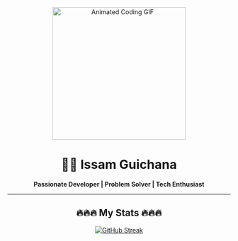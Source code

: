 <div align="center" id="header">
  <img src="https://media3.giphy.com/media/v1.Y2lkPTc5MGI3NjExY3Zwd3V0OTIxbmVtYW82MmVjdzlycWVrNWhodHY5ODk3c2JlOXpyZCZlcD12MV9pbnRlcm5hbF9naWZfYnlfaWQmY3Q9Zw/cnhpl4IeYgU7MCBdV2/giphy.gif" width="300px" alt="Animated Coding GIF" />
</div>

<h1 align="center">👨‍💻 Issam Guichana</h1>

<p align="center">
  <b>Passionate Developer | Problem Solver | Tech Enthusiast</b>
</p>

---

<h2 align="center">🔥🔥🔥 My Stats 🔥🔥🔥</h2>

<p align="center">
  <a href="https://git.io/streak-stats">
    <img src="http://github-readme-streak-stats.herokuapp.com?user=issam-guichana&theme=react&hide_border=true&date_format=M%20j%5B%2C%20Y%5D" alt="GitHub Streak" />
  </a>
</p>

